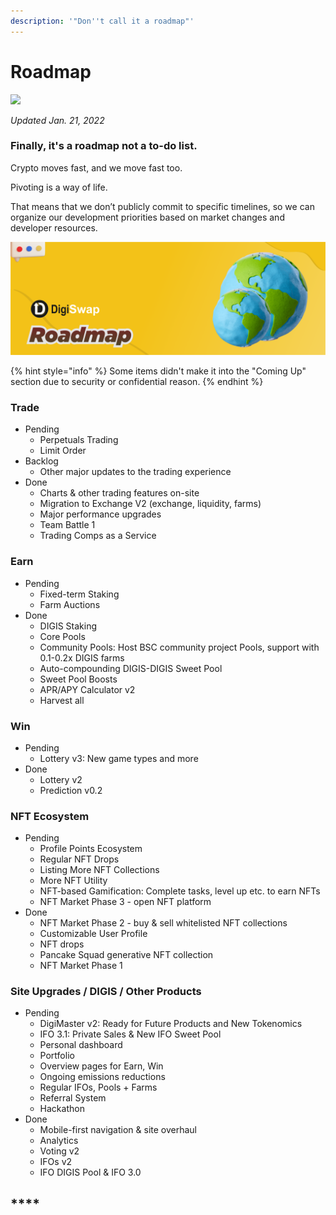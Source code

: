 ```yaml
---
description: '"Don''t call it a roadmap"'
---
```


# Roadmap

![](<.gitbook/assets/docs masthead (19) (1).png>)

_Updated Jan. 21, 2022_

### Finally, it's a roadmap not a to-do list.

Crypto moves fast, and we move fast too.

Pivoting is a way of life.

That means that we don’t publicly commit to specific timelines, so we can organize our development priorities based on market changes and developer resources.

![](.gitbook/assets/roadmap.png)

{% hint style="info" %}
Some items didn't make it into the "Coming Up" section due to security or confidential reason.
{% endhint %}

### Trade

* Pending
  * Perpetuals Trading
  * Limit Order
* Backlog
  * Other major updates to the trading experience
* Done
  * Charts & other trading features on-site
  * Migration to Exchange V2 (exchange, liquidity, farms)
  * Major performance upgrades
  * Team Battle 1
  * Trading Comps as a Service

### Earn

* Pending
  * Fixed-term Staking
  * Farm Auctions
* Done
  * DIGIS Staking
  * Core Pools
  * Community Pools: Host BSC community project Pools, support with 0.1-0.2x DIGIS farms
  * Auto-compounding DIGIS-DIGIS Sweet Pool
  * Sweet Pool Boosts
  * APR/APY Calculator v2
  * Harvest all

### Win

* Pending
  * Lottery v3: New game types and more
* Done
  * Lottery v2
  * Prediction v0.2

### NFT Ecosystem

* Pending
  * Profile Points Ecosystem
  * Regular NFT Drops
  * Listing More NFT Collections
  * More NFT Utility
  * NFT-based Gamification: Complete tasks, level up etc. to earn NFTs
  * NFT Market Phase 3 - open NFT platform
* Done
  * NFT Market Phase 2 - buy & sell whitelisted NFT collections
  * Customizable User Profile
  * NFT drops
  * Pancake Squad generative NFT collection
  * NFT Market Phase 1

### Site Upgrades / DIGIS / Other Products

* Pending
  * DigiMaster v2: Ready for Future Products and New Tokenomics
  * IFO 3.1: Private Sales & New IFO Sweet Pool
  * Personal dashboard
  * Portfolio
  * Overview pages for Earn, Win
  * Ongoing emissions reductions
  * Regular IFOs, Pools + Farms
  * Referral System
  * Hackathon
* Done
  * Mobile-first navigation & site overhaul
  * Analytics
  * Voting v2
  * IFOs v2
  * IFO DIGIS Pool & IFO 3.0

## \*\*\*\*
